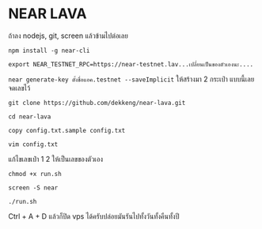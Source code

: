 # NEAR LAVA

ถ้าลง nodejs, git, screen แล้วข้ามไปต่อเลย

`npm install -g near-cli`

`export NEAR_TESTNET_RPC=https://near-testnet.lav...เปลี่ยนเป็นของตัวเองนะ....`

`near generate-key ตั้งชื่อแอค.testnet --saveImplicit` ให้สร้างมา 2 กระเป๋า แบบนี้เลย จดเลขไว้

`git clone https://github.com/dekkeng/near-lava.git`

`cd near-lava`

`copy config.txt.sample config.txt`

`vim config.txt`

แก้ไขเลขเป๋า 1 2 ให้เป็นเลขของตัวเอง

`chmod +x run.sh`

`screen -S near`

`./run.sh`

Ctrl + A + D แล้วก็ปิด vps ได้ครับปล่อยมันรันไปทั้งวันทั้งคืนทั้งปี
